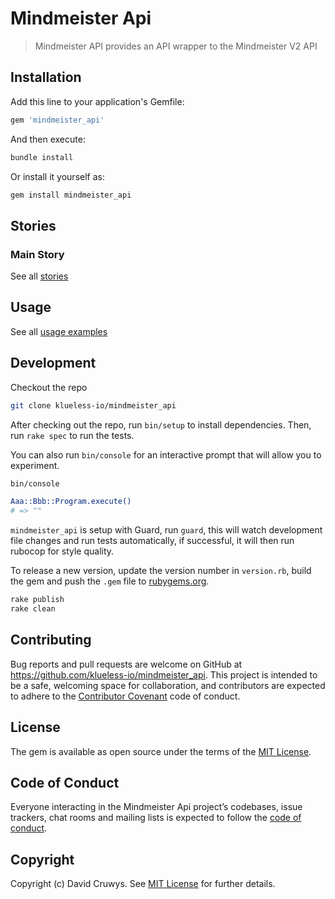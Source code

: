 # Mindmeister Api

> Mindmeister API provides an API wrapper to the Mindmeister V2 API

## Installation

Add this line to your application's Gemfile:

```ruby
gem 'mindmeister_api'
```

And then execute:

```bash
bundle install
```

Or install it yourself as:

```bash
gem install mindmeister_api
```

## Stories

### Main Story



See all [stories](./STORIES.md)


## Usage

See all [usage examples](./USAGE.md)



## Development

Checkout the repo

```bash
git clone klueless-io/mindmeister_api
```

After checking out the repo, run `bin/setup` to install dependencies. Then, run `rake spec` to run the tests. 

You can also run `bin/console` for an interactive prompt that will allow you to experiment.

```bash
bin/console

Aaa::Bbb::Program.execute()
# => ""
```

`mindmeister_api` is setup with Guard, run `guard`, this will watch development file changes and run tests automatically, if successful, it will then run rubocop for style quality.

To release a new version, update the version number in `version.rb`, build the gem and push the `.gem` file to [rubygems.org](https://rubygems.org).

```bash
rake publish
rake clean
```

## Contributing

Bug reports and pull requests are welcome on GitHub at https://github.com/klueless-io/mindmeister_api. This project is intended to be a safe, welcoming space for collaboration, and contributors are expected to adhere to the [Contributor Covenant](http://contributor-covenant.org) code of conduct.

## License

The gem is available as open source under the terms of the [MIT License](https://opensource.org/licenses/MIT).

## Code of Conduct

Everyone interacting in the Mindmeister Api project’s codebases, issue trackers, chat rooms and mailing lists is expected to follow the [code of conduct](https://github.com/klueless-io/mindmeister_api/blob/master/CODE_OF_CONDUCT.md).

## Copyright

Copyright (c) David Cruwys. See [MIT License](LICENSE.txt) for further details.
